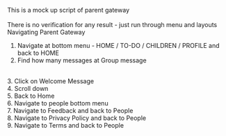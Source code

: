 This is a mock up script of parent gateway 
<br>
<br>
There is no verification for any result - just run through menu and layouts
<br>
Navigating Parent Gateway
<br>
1. Navigate at bottom menu - HOME / TO-DO /  CHILDREN / PROFILE and back to HOME<br>
2. Find how many messages at Group message
<br>
3. Click on Welcome Message 
<br>
4. Scroll down
<br>
5. Back to Home
<br> 
6. Navigate to people bottom menu
<br>
7. Navigate to Feedback and back to People
<br>
8. Navigate to Privacy Policy and back to People
<br>
9. Navigate to Terms and back to People
	  
